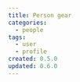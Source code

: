 ```yaml
---
title: Person gear
categories:
  - people
tags:
  - user
  - profile
created: 0.5.0
updated: 0.6.0
---
```

